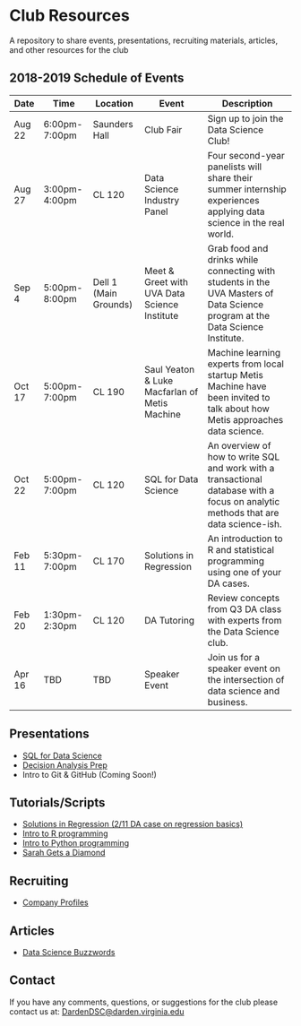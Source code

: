 # Club Resources
A repository to share events, presentations, recruiting materials, articles, and other resources for the club

## 2018-2019 Schedule of Events

Date | Time | Location | Event | Description
---|---|---|---|---------
Aug 22 | 6:00pm-7:00pm | Saunders Hall | Club Fair | Sign up to join the Data Science Club!
Aug 27 | 3:00pm-4:00pm | CL 120 | Data Science Industry Panel | Four second-year panelists will share their summer internship experiences applying data science in the real world.
Sep 4 | 5:00pm-8:00pm | Dell 1 (Main Grounds) | Meet & Greet with UVA Data Science Institute | Grab food and drinks while connecting with students in the UVA Masters of Data Science program at the Data Science Institute.
Oct 17 | 5:00pm-7:00pm | CL 190 | Saul Yeaton & Luke Macfarlan of Metis Machine | Machine learning experts from local startup Metis Machine have been invited to talk about how Metis approaches data science.
Oct 22 | 5:00pm-7:00pm | CL 120 | SQL for Data Science | An overview of how to write SQL and work with a transactional database with a focus on analytic methods that are data science-ish.
Feb 11 | 5:30pm-7:00pm | CL 170  | Solutions in Regression | An introduction to R and statistical programming using one of your DA cases.
Feb 20 | 1:30pm-2:30pm  | CL 120 | DA Tutoring | Review concepts from Q3 DA class with experts from the Data Science club.
Apr 16 | TBD | TBD | Speaker Event | Join us for a speaker event on the intersection of data science and business. 

## Presentations

 - [SQL for Data Science](https://gitcdn.link/cdn/DardenDSC/club-resources/40d3ef0c539be563b69f35916a968eae09fc2b76/presentations/sql-for-data-science/sql-for-data-science.pdf)
 - [Decision Analysis Prep](https://gitcdn.link/repo/DardenDSC/club-resources/master/presentations/decision-analysis-prep/decision-analysis-prep.pdf)
 - Intro to Git & GitHub (Coming Soon!)

## Tutorials/Scripts

 - [Solutions in Regression (2/11 DA case on regression basics)](https://github.com/DardenDSC/solutions-in-regression#solutions-in-regression)
 - [Intro to R programming](https://github.com/DardenDSC/intro-to-r-programming#intro-to-r-programming)
 - [Intro to Python programming](https://github.com/DardenDSC/intro-to-python-programming#intro-to-python-programming)
 - [Sarah Gets a Diamond](https://github.com/DardenDSC/sarah-gets-a-diamond#sarah-gets-a-diamond)
 
## Recruiting

 - [Company Profiles](https://github.com/DardenDSC/club-resources/tree/master/recruiting#company-profiles)
 
## Articles

 - [Data Science Buzzwords](https://github.com/DardenDSC/club-resources/blob/master/admin/data-sci-buzzwords.csv)
 
## Contact
If you have any comments, questions, or suggestions for the club please contact 
us at: DardenDSC@darden.virginia.edu
